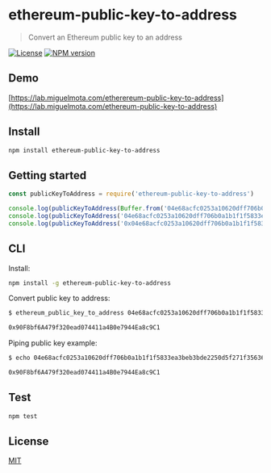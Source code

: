 # ethereum-public-key-to-address

> Convert an Ethereum public key to an address

[![License](http://img.shields.io/badge/license-MIT-blue.svg)](https://raw.githubusercontent.com/miguelmota/ethereum-public-key-to-address/master/LICENSE)
[![NPM version](https://badge.fury.io/js/ethereum-public-key-to-address.svg)](http://badge.fury.io/js/ethereum-public-key-to-address)

## Demo

[https://lab.miguelmota.com/etherereum-public-key-to-address](https://lab.miguelmota.com/ethereum-public-key-to-address)

## Install

```bash
npm install ethereum-public-key-to-address
```

## Getting started

```javascript
const publicKeyToAddress = require('ethereum-public-key-to-address')

console.log(publicKeyToAddress(Buffer.from('04e68acfc0253a10620dff706b0a1b1f1f5833ea3beb3bde2250d5f271f3563606672ebc45e0b7ea2e816ecb70ca03137b1c9476eec63d4632e990020b7b6fba39', 'hex'))) // '0x90F8bf6A479f320ead074411a4B0e7944Ea8c9C1'
console.log(publicKeyToAddress('04e68acfc0253a10620dff706b0a1b1f1f5833ea3beb3bde2250d5f271f3563606672ebc45e0b7ea2e816ecb70ca03137b1c9476eec63d4632e990020b7b6fba39')) // '0x90F8bf6A479f320ead074411a4B0e7944Ea8c9C1'
console.log(publicKeyToAddress('0x04e68acfc0253a10620dff706b0a1b1f1f5833ea3beb3bde2250d5f271f3563606672ebc45e0b7ea2e816ecb70ca03137b1c9476eec63d4632e990020b7b6fba39')) // '0x90F8bf6A479f320ead074411a4B0e7944Ea8c9C1'
```

## CLI

Install:

```bash
npm install -g ethereum-public-key-to-address
```

Convert public key to address:

```bash
$ ethereum_public_key_to_address 04e68acfc0253a10620dff706b0a1b1f1f5833ea3beb3bde2250d5f271f3563606672ebc45e0b7ea2e816ecb70ca03137b1c9476eec63d4632e990020b7b6fba39

0x90F8bf6A479f320ead074411a4B0e7944Ea8c9C1
```

Piping public key example:

```bash
$ echo 04e68acfc0253a10620dff706b0a1b1f1f5833ea3beb3bde2250d5f271f3563606672ebc45e0b7ea2e816ecb70ca03137b1c9476eec63d4632e990020b7b6fba39 | ethereum_public_key_to_address

0x90F8bf6A479f320ead074411a4B0e7944Ea8c9C1
```

## Test

```bash
npm test
```

## License

[MIT](LICENSE)
